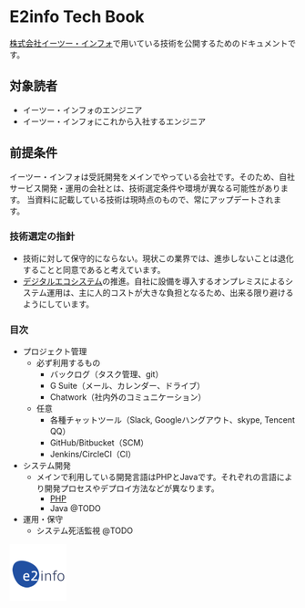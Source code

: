# E2info Tech Book

[株式会社イーツー・インフォ](https://www.e2info.co.jp/)で用いている技術を公開するためのドキュメントです。

## 対象読者

* イーツー・インフォのエンジニア
* イーツー・インフォにこれから入社するエンジニア

## 前提条件

イーツー・インフォは受託開発をメインでやっている会社です。そのため、自社サービス開発・運用の会社とは、技術選定条件や環境が異なる可能性があります。
当資料に記載している技術は現時点のもので、常にアップデートされます。

### 技術選定の指針

* 技術に対して保守的にならない。現状この業界では、進歩しないことは退化することと同意であると考えています。
* [デジタルエコシステム](https://en.wikipedia.org/wiki/Digital_ecosystem)の推進。自社に設備を導入するオンプレミスによるシステム運用は、主に人的コストが大きな負担となるため、出来る限り避けるようにしています。

### 目次

* プロジェクト管理
    * 必ず利用するもの
        * バックログ（タスク管理、git）
        * G Suite（メール、カレンダー、ドライブ）
        * Chatwork（社内外のコミュニケーション）
    * 任意
        * 各種チャットツール（Slack, Googleハングアウト、skype, Tencent QQ）
        * GitHub/Bitbucket（SCM）
        * Jenkins/CircleCI（CI）
* システム開発
    * メインで利用している開発言語はPHPとJavaです。それぞれの言語により開発プロセスやデプロイ方法などが異なります。
        * [PHP](PHP.md)
        * Java @TODO
* 運用・保守
    * システム死活監視 @TODO


![イーツー・インフォロゴ](https://raw.githubusercontent.com/e2info/e2info-warehouse/master/images/logo/logo100x100_transparent.png)
